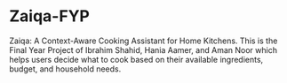 # Zaiqa-FYP
Zaiqa:  A Context-Aware Cooking Assistant for Home Kitchens. This is the Final Year Project of Ibrahim Shahid, Hania Aamer, and Aman Noor which helps users decide what to cook based on their available ingredients, budget, and household needs. 
